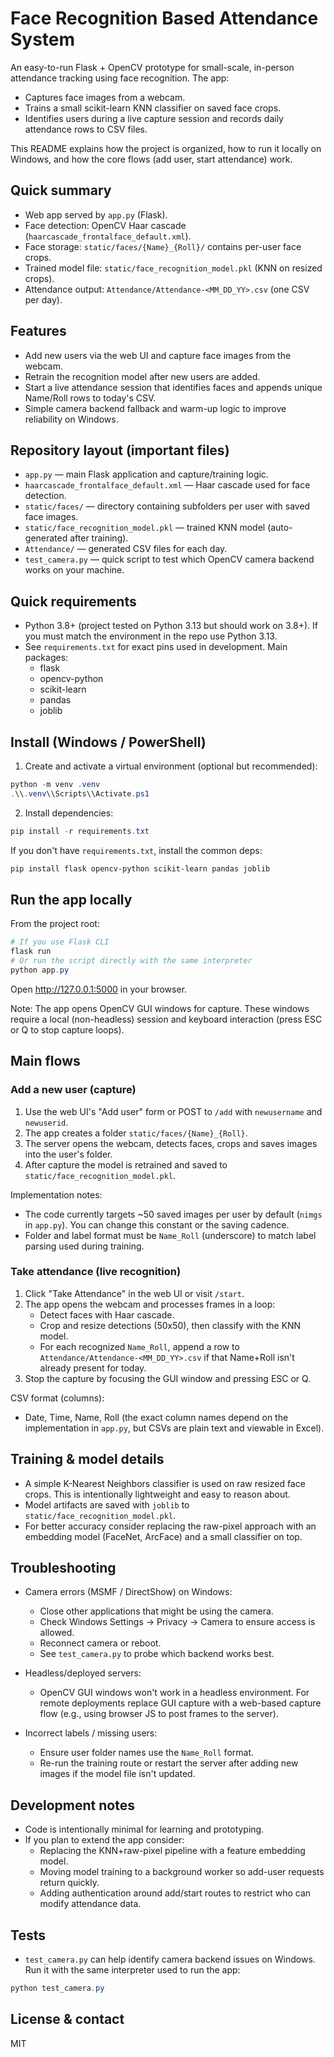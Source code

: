 
# Face Recognition Based Attendance System

An easy-to-run Flask + OpenCV prototype for small-scale, in-person attendance tracking using face recognition. The app:

- Captures face images from a webcam.
- Trains a small scikit-learn KNN classifier on saved face crops.
- Identifies users during a live capture session and records daily attendance rows to CSV files.

This README explains how the project is organized, how to run it locally on Windows, and how the core flows (add user, start attendance) work.

## Quick summary

- Web app served by `app.py` (Flask).
- Face detection: OpenCV Haar cascade (`haarcascade_frontalface_default.xml`).
- Face storage: `static/faces/{Name}_{Roll}/` contains per-user face crops.
- Trained model file: `static/face_recognition_model.pkl` (KNN on resized crops).
- Attendance output: `Attendance/Attendance-<MM_DD_YY>.csv` (one CSV per day).

## Features

- Add new users via the web UI and capture face images from the webcam.
- Retrain the recognition model after new users are added.
- Start a live attendance session that identifies faces and appends unique Name/Roll rows to today's CSV.
- Simple camera backend fallback and warm-up logic to improve reliability on Windows.

## Repository layout (important files)

- `app.py` — main Flask application and capture/training logic.
- `haarcascade_frontalface_default.xml` — Haar cascade used for face detection.
- `static/faces/` — directory containing subfolders per user with saved face images.
- `static/face_recognition_model.pkl` — trained KNN model (auto-generated after training).
- `Attendance/` — generated CSV files for each day.
- `test_camera.py` — quick script to test which OpenCV camera backend works on your machine.

## Quick requirements

- Python 3.8+ (project tested on Python 3.13 but should work on 3.8+). If you must match the environment in the repo use Python 3.13.
- See `requirements.txt` for exact pins used in development. Main packages:
  - flask
  - opencv-python
  - scikit-learn
  - pandas
  - joblib

## Install (Windows / PowerShell)

1. Create and activate a virtual environment (optional but recommended):

```powershell
python -m venv .venv
.\\.venv\\Scripts\\Activate.ps1
```

2. Install dependencies:

```powershell
pip install -r requirements.txt
```

If you don't have `requirements.txt`, install the common deps:

```powershell
pip install flask opencv-python scikit-learn pandas joblib
```

## Run the app locally

From the project root:

```powershell
# If you use Flask CLI
flask run
# Or run the script directly with the same interpreter
python app.py
```

Open http://127.0.0.1:5000 in your browser.

Note: The app opens OpenCV GUI windows for capture. These windows require a local (non-headless) session and keyboard interaction (press ESC or Q to stop capture loops).

## Main flows

### Add a new user (capture)

1. Use the web UI's "Add user" form or POST to `/add` with `newusername` and `newuserid`.
2. The app creates a folder `static/faces/{Name}_{Roll}`.
3. The server opens the webcam, detects faces, crops and saves images into the user's folder.
4. After capture the model is retrained and saved to `static/face_recognition_model.pkl`.

Implementation notes:
- The code currently targets ~50 saved images per user by default (`nimgs` in `app.py`). You can change this constant or the saving cadence.
- Folder and label format must be `Name_Roll` (underscore) to match label parsing used during training.

### Take attendance (live recognition)

1. Click "Take Attendance" in the web UI or visit `/start`.
2. The app opens the webcam and processes frames in a loop:
   - Detect faces with Haar cascade.
   - Crop and resize detections (50x50), then classify with the KNN model.
   - For each recognized `Name_Roll`, append a row to `Attendance/Attendance-<MM_DD_YY>.csv` if that Name+Roll isn't already present for today.
3. Stop the capture by focusing the GUI window and pressing ESC or Q.

CSV format (columns):

- Date, Time, Name, Roll (the exact column names depend on the implementation in `app.py`, but CSVs are plain text and viewable in Excel).

## Training & model details

- A simple K-Nearest Neighbors classifier is used on raw resized face crops. This is intentionally lightweight and easy to reason about.
- Model artifacts are saved with `joblib` to `static/face_recognition_model.pkl`.
- For better accuracy consider replacing the raw-pixel approach with an embedding model (FaceNet, ArcFace) and a small classifier on top.

## Troubleshooting

- Camera errors (MSMF / DirectShow) on Windows:
  - Close other applications that might be using the camera.
  - Check Windows Settings → Privacy → Camera to ensure access is allowed.
  - Reconnect camera or reboot.
  - See `test_camera.py` to probe which backend works best.

- Headless/deployed servers:
  - OpenCV GUI windows won't work in a headless environment. For remote deployments replace GUI capture with a web-based capture flow (e.g., using browser JS to post frames to the server).

- Incorrect labels / missing users:
  - Ensure user folder names use the `Name_Roll` format.
  - Re-run the training route or restart the server after adding new images if the model file isn't updated.

## Development notes

- Code is intentionally minimal for learning and prototyping.
- If you plan to extend the app consider:
  - Replacing the KNN+raw-pixel pipeline with a feature embedding model.
  - Moving model training to a background worker so add-user requests return quickly.
  - Adding authentication around add/start routes to restrict who can modify attendance data.

## Tests

- `test_camera.py` can help identify camera backend issues on Windows. Run it with the same interpreter used to run the app:

```powershell
python test_camera.py
```

## License & contact

MIT